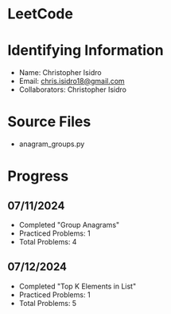 # LeetCode

# Identifying Information
* Name: Christopher Isidro
* Email: chris.isidro18@gmail.com
* Collaborators: Christopher Isidro

# Source Files
* anagram_groups.py

# Progress
## 07/11/2024 
* Completed "Group Anagrams" 
* Practiced Problems: 1
* Total Problems: 4

## 07/12/2024
* Completed "Top K Elements in List"
* Practiced Problems: 1
* Total Problems: 5